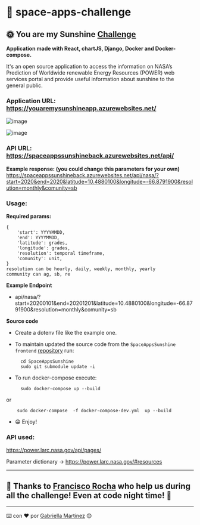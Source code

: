 # 🚀️ space-apps-challenge

## 🌞️ You are my Sunshine [Challenge](https://2021.spaceappschallenge.org/challenges/statements/you-are-my-sunshine/details)

**Application made with React, chartJS, Django, Docker and Docker-compose.**

It's an open source application to access the information on NASA’s Prediction of Worldwide renewable Energy Resources (POWER) web services portal and provide useful information about sunshine to the general public.

### **Application URL:** https://youaremysunshineapp.azurewebsites.net/


![image](https://user-images.githubusercontent.com/52822208/135937112-15eb0769-5d48-48de-b697-70a32794ec9b.png)


![image](https://user-images.githubusercontent.com/52822208/135937071-a31e196f-305b-4d53-9469-51ccc0470bf3.png)


### **API URL:** https://spaceappssunshineback.azurewebsites.net/api/

**Example response: (you could change this parameters for your own)** https://spaceappssunshineback.azurewebsites.net/api/nasa/?start=2020&end=2020&latitude=10.4880100&longitude=-66.8791900&resolution=monthly&comunity=sb

### **Usage**:

**Required params:**

```
{
    'start': YYYYMMDD,
    'end': YYYYMMDD,
    'latitude': grades,
    'longitude': grades,
    'resolution': temporal timeframe,
    'comunity': unit,
}
resolution can be hourly, daily, weekly, monthly, yearly
community can ag, sb, re 
```


**Example Endpoint**
- api/nasa/?start=20200101&end=20201201&latitude=10.4880100&longitude=-66.8791900&resolution=monthly&comunity=sb

**Source code**
- Create a dotenv file like the example one.
- To maintain updated the source code from the `SpaceAppsSunshine frontend` [repository](https://github.com/alexisss1928/SpaceAppsSunshine) run:

        cd SpaceAppsSunshine
        sudo git submodule update -i

- To run docker-compose execute:

        sudo docker-compose up --build

or

        sudo docker-compose  -f docker-compose-dev.yml  up --build

- 😁️ Enjoy!

### **API used:**
https://power.larc.nasa.gov/api/pages/

Parameter dictionary -> https://power.larc.nasa.gov/#resources

---

## 💝️ Thanks to [Francisco Rocha](!https://github.com/fcoalerocha) who help us during all the challenge! Even at code night time! 🤪️

---
⌨️ con ❤️ por [Gabriella Martínez](https://github.com/martinezga) 😊
